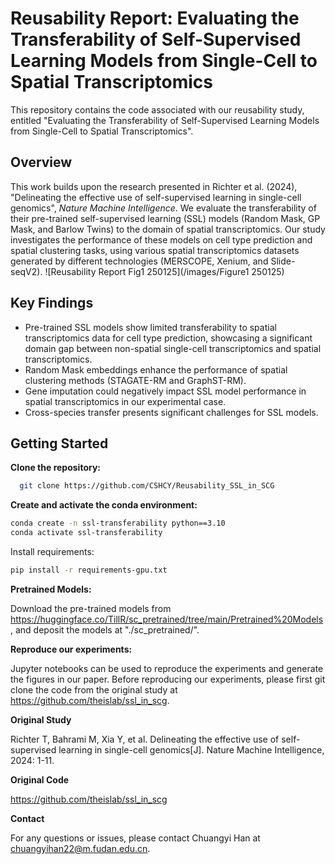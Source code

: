 # Reusability Report: Evaluating the Transferability of Self-Supervised Learning Models from Single-Cell to Spatial Transcriptomics

This repository contains the code associated with our reusability study, entitled "Evaluating the Transferability of Self-Supervised Learning Models from Single-Cell to Spatial Transcriptomics".

## Overview

This work builds upon the research presented in Richter et al. (2024), "Delineating the effective use of self-supervised learning in single-cell genomics", *Nature Machine Intelligence*. We evaluate the transferability of their pre-trained self-supervised learning (SSL) models (Random Mask, GP Mask, and Barlow Twins) to the domain of spatial transcriptomics. Our study investigates the performance of these models on cell type prediction and spatial clustering tasks, using various spatial transcriptomics datasets generated by different technologies (MERSCOPE, Xenium, and Slide-seqV2).
![Reusability Report Fig1 250125](/images/Figure1 250125)

## Key Findings

*   Pre-trained SSL models show limited transferability to spatial transcriptomics data for cell type prediction, showcasing a significant domain gap between non-spatial single-cell transcriptomics and spatial transcriptomics.
*   Random Mask embeddings enhance the performance of spatial clustering methods (STAGATE-RM and GraphST-RM).
*   Gene imputation could negatively impact SSL model performance in spatial transcriptomics in our experimental case.
*   Cross-species transfer presents significant challenges for SSL models.


## Getting Started

**Clone the repository:**
```bash
  git clone https://github.com/CSHCY/Reusability_SSL_in_SCG
```
**Create and activate the conda environment:**

```bash
conda create -n ssl-transferability python==3.10
conda activate ssl-transferability
```

Install requirements:

```bash
pip install -r requirements-gpu.txt
```

**Pretrained Models:**

Download the pre-trained models from https://huggingface.co/TillR/sc_pretrained/tree/main/Pretrained%20Models, and deposit the models at "./sc_pretrained/".

**Reproduce our experiments:**

Jupyter notebooks can be used to reproduce the experiments and generate the figures in our paper. Before reproducing our experiments, please first git clone the code from the original study at https://github.com/theislab/ssl_in_scg.

**Original Study**

Richter T, Bahrami M, Xia Y, et al. Delineating the effective use of self-supervised learning in single-cell genomics[J]. Nature Machine Intelligence, 2024: 1-11.

**Original Code**

https://github.com/theislab/ssl_in_scg

**Contact**

For any questions or issues, please contact Chuangyi Han at chuangyihan22@m.fudan.edu.cn.
